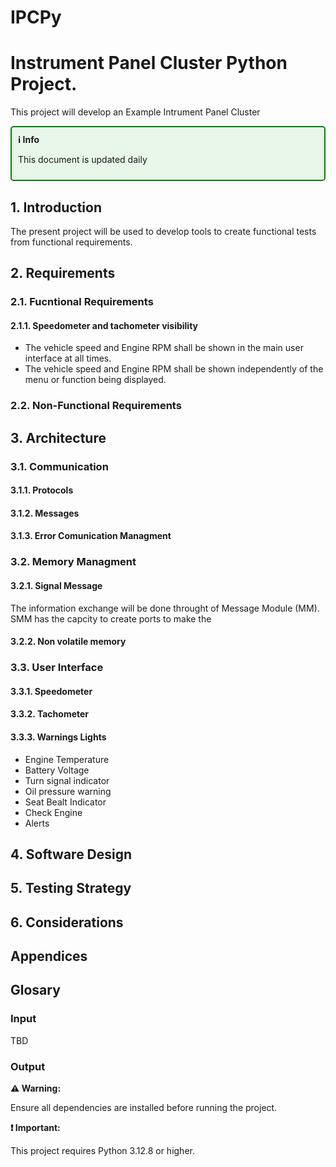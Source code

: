 # IPCPy
# Instrument Panel Cluster Python Project. 

This project will develop an Example Intrument Panel Cluster  
<aside class="info" style="border: 2px solid green; padding: 10px; border-radius: 5px; background-color: #e8f5e9;">
    <strong>ℹ️ Info</strong>
    <p>This document is updated daily</p>
</aside>

## 1. Introduction
The present project will be used to develop tools to create functional tests from functional requirements.
## 2. Requirements
### 2.1. Fucntional Requirements
#### 2.1.1. Speedometer and tachometer visibility
- The vehicle speed and Engine RPM shall be shown in the main user interface at all times.
- The vehicle speed and Engine RPM shall be shown independently of the menu or function being displayed.
### 2.2. Non-Functional Requirements
## 3. Architecture 
### 3.1. Communication
#### 3.1.1. Protocols
#### 3.1.2. Messages
#### 3.1.3. Error Comunication Managment
### 3.2. Memory Managment
#### 3.2.1. Signal Message
The information exchange will be done throught of Message Module (MM). SMM has the capcity to create ports to make the 
#### 3.2.2. Non volatile memory
### 3.3. User Interface
#### 3.3.1. Speedometer
#### 3.3.2. Tachometer
#### 3.3.3. Warnings Lights
- Engine Temperature
- Battery Voltage
- Turn signal indicator
- Oil pressure warning
- Seat Bealt Indicator
- Check Engine
- Alerts
## 4. Software Design
## 5. Testing Strategy
## 6. Considerations
## Appendices
## Glosary



### Input
TBD
### Output

<aside class="warning">
    <strong>⚠️ Warning:</strong> 
    <p>Ensure all dependencies are installed before running the project.</p>
</aside>

<aside class="important">
    <strong>❗ Important:</strong> 
    <p>This project requires Python 3.12.8 or higher.</p>
</aside>
